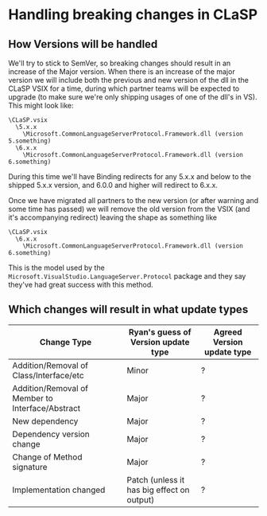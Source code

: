 # Handling breaking changes in CLaSP

## How Versions will be handled

We'll try to stick to SemVer, so breaking changes should result in an increase of the Major version. When there is an increase of the major version we will include both the previous and new version of the dll in the CLaSP VSIX for a time, during which partner teams will be expected to upgrade (to make sure we're only shipping usages of one of the dll's in VS). This might look like:

```text
\CLaSP.vsix
  \5.x.x
    \Microsoft.CommonLanguageServerProtocol.Framework.dll (version 5.something)
  \6.x.x
    \Microsoft.CommonLanguageServerProtocol.Framework.dll (version 6.something)
```

During this time we'll have Binding redirects for any 5.x.x and below to the shipped 5.x.x version, and 6.0.0 and higher will redirect to 6.x.x.

Once we have migrated all partners to the new version (or after warning and some time has passed) we will remove the old version from the VSIX (and it's accompanying redirect) leaving the shape as something like

```text
\CLaSP.vsix
  \6.x.x
    \Microsoft.CommonLanguageServerProtocol.Framework.dll (version 6.something)
```

This is the model used by the `Microsoft.VisualStudio.LanguageServer.Protocol` package and they say they've had great success with this method.

## Which changes will result in what update types

|Change Type|Ryan's guess of Version update type|Agreed Version update type|
|---|---|---|
|Addition/Removal of Class/Interface/etc|Minor|?|
|Addition/Removal of Member to Interface/Abstract|Major|?|
|New dependency|Major|?|
|Dependency version change|Major|?|
|Change of Method signature|Major|?|
|Implementation changed|Patch (unless it has big effect on output)|?|
